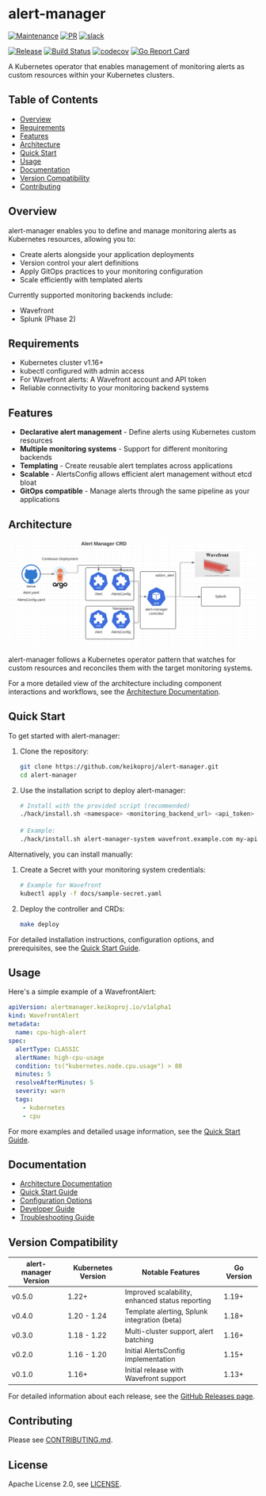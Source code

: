 # alert-manager

[![Maintenance](https://img.shields.io/badge/Maintained%3F-yes-green.svg)][GithubMaintainedUrl]
[![PR](https://img.shields.io/badge/PRs-welcome-brightgreen.svg)][GithubPrsUrl]
[![slack](https://img.shields.io/badge/slack-join%20the%20conversation-ff69b4.svg)][SlackUrl]

[![Release][ReleaseImg]][ReleaseUrl]
[![Build Status][BuildStatusImg]][BuildMasterUrl]
[![codecov][CodecovImg]][CodecovUrl]
[![Go Report Card][GoReportImg]][GoReportUrl]

A Kubernetes operator that enables management of monitoring alerts as custom resources within your Kubernetes clusters.

## Table of Contents
- [Overview](#overview)
- [Requirements](#requirements)
- [Features](#features)
- [Architecture](#architecture)
- [Quick Start](#quick-start)
- [Usage](#usage)
- [Documentation](#documentation)
- [Version Compatibility](#version-compatibility)
- [Contributing](#contributing)

## Overview

alert-manager enables you to define and manage monitoring alerts as Kubernetes resources, allowing you to:

- Create alerts alongside your application deployments
- Version control your alert definitions
- Apply GitOps practices to your monitoring configuration
- Scale efficiently with templated alerts

Currently supported monitoring backends include:
- Wavefront
- Splunk (Phase 2)

## Requirements

- Kubernetes cluster v1.16+
- kubectl configured with admin access
- For Wavefront alerts: A Wavefront account and API token
- Reliable connectivity to your monitoring backend systems

## Features

- **Declarative alert management** - Define alerts using Kubernetes custom resources
- **Multiple monitoring systems** - Support for different monitoring backends
- **Templating** - Create reusable alert templates across applications
- **Scalable** - AlertsConfig allows efficient alert management without etcd bloat
- **GitOps compatible** - Manage alerts through the same pipeline as your applications

## Architecture

![Alert Manager High Architecture](docs/images/alert-manager-arch.png)

alert-manager follows a Kubernetes operator pattern that watches for custom resources and reconciles them with the target monitoring systems.

For a more detailed view of the architecture including component interactions and workflows, see the [Architecture Documentation](docs/architecture.md).

## Quick Start

To get started with alert-manager:

1. Clone the repository:
   ```bash
   git clone https://github.com/keikoproj/alert-manager.git
   cd alert-manager
   ```

2. Use the installation script to deploy alert-manager:
   ```bash
   # Install with the provided script (recommended)
   ./hack/install.sh <namespace> <monitoring_backend_url> <api_token>
   
   # Example:
   ./hack/install.sh alert-manager-system wavefront.example.com my-api-token
   ```

Alternatively, you can install manually:

1. Create a Secret with your monitoring system credentials:
   ```bash
   # Example for Wavefront
   kubectl apply -f docs/sample-secret.yaml
   ```

2. Deploy the controller and CRDs:
   ```bash
   make deploy
   ```

For detailed installation instructions, configuration options, and prerequisites, see the [Quick Start Guide](docs/quickstart.md).

## Usage

Here's a simple example of a WavefrontAlert:

```yaml
apiVersion: alertmanager.keikoproj.io/v1alpha1
kind: WavefrontAlert
metadata:
  name: cpu-high-alert
spec:
  alertType: CLASSIC
  alertName: high-cpu-usage
  condition: ts("kubernetes.node.cpu.usage") > 80
  minutes: 5
  resolveAfterMinutes: 5
  severity: warn
  tags:
    - kubernetes
    - cpu
```

For more examples and detailed usage information, see the [Quick Start Guide](docs/quickstart.md).

## Documentation

- [Architecture Documentation](docs/architecture.md)
- [Quick Start Guide](docs/quickstart.md)
- [Configuration Options](docs/configmap-properties.md)
- [Developer Guide](docs/developer-guide.md)
- [Troubleshooting Guide](docs/troubleshooting.md)

## Version Compatibility

| alert-manager Version | Kubernetes Version | Notable Features | Go Version |
|-----------------------|--------------------|------------------|------------|
| v0.5.0                | 1.22+              | Improved scalability, enhanced status reporting | 1.19+ |
| v0.4.0                | 1.20 - 1.24        | Template alerting, Splunk integration (beta) | 1.18+ | 
| v0.3.0                | 1.18 - 1.22        | Multi-cluster support, alert batching | 1.16+ |
| v0.2.0                | 1.16 - 1.20        | Initial AlertsConfig implementation | 1.15+ |
| v0.1.0                | 1.16+              | Initial release with Wavefront support | 1.13+ |

For detailed information about each release, see the [GitHub Releases page](https://github.com/keikoproj/alert-manager/releases).

## Contributing

Please see [CONTRIBUTING.md](CONTRIBUTING.md).

## License

Apache License 2.0, see [LICENSE](LICENSE).

<!-- Markdown link -->
[GithubMaintainedUrl]: https://github.com/keikoproj/alert-manager/graphs/commit-activity
[GithubPrsUrl]: https://github.com/keikoproj/alert-manager/pulls
[SlackUrl]: https://keikoproj.slack.com/messages/alert-manager

[ReleaseImg]: https://img.shields.io/github/release/keikoproj/alert-manager.svg
[ReleaseUrl]: https://github.com/keikoproj/alert-manager/releases/latest

[BuildStatusImg]: https://github.com/keikoproj/alert-manager/actions/workflows/unit_test.yaml/badge.svg
[BuildMasterUrl]: https://github.com/keikoproj/alert-manager/actions/workflows/unit_test.yaml

[CodecovImg]: https://codecov.io/gh/keikoproj/alert-manager/branch/master/graph/badge.svg
[CodecovUrl]: https://codecov.io/gh/keikoproj/alert-manager

[GoReportImg]: https://goreportcard.com/badge/github.com/keikoproj/alert-manager
[GoReportUrl]: https://goreportcard.com/report/github.com/keikoproj/alert-manager
